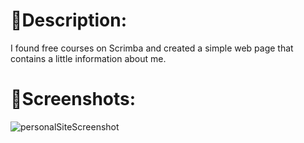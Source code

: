 # 📑Description:

I found free courses on Scrimba and created a simple web page that contains a little information about me.

# 🌆Screenshots:
 
 ![personalSiteScreenshot](https://user-images.githubusercontent.com/106147027/180196188-1df0c2d1-1a8d-42d8-b68f-8b4d9dd6fcf7.png)
